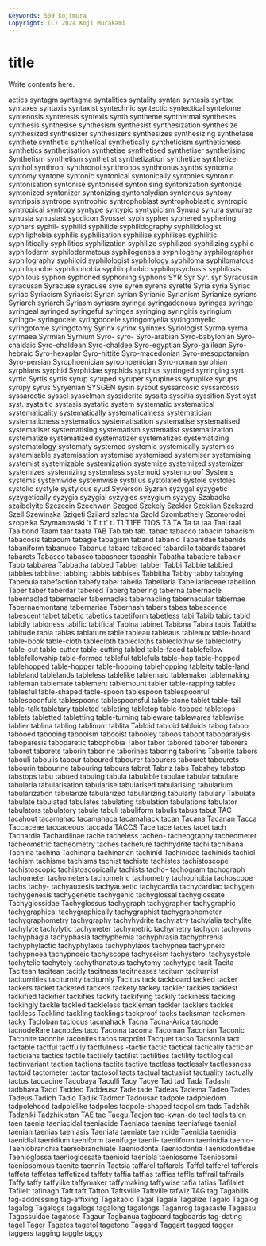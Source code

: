 ```yaml
---
Keywords: 509 kojimura
Copyright: (C) 2024 Koji Murakami
---
```


# title

Write contents here.



actics syntagm syntagma
syntalities syntality syntan syntasis syntax syntaxes syntaxis syntaxist syntechnic syntectic
syntectical syntelome syntenosis synteresis syntexis synth syntheme synthermal syntheses synthesis
synthesise synthesism synthesist synthesization synthesize synthesized synthesizer synthesizers synthesizes synthesizing
synthetase synthete synthetic synthetical synthetically syntheticism syntheticness synthetics synthetisation synthetise
synthetised synthetiser synthetising Synthetism synthetism synthetist synthetization synthetize synthetizer synthol
synthroni synthronoi synthronos synthronus synths syntomia syntomy syntone syntonic syntonical
syntonically syntonies syntonin syntonisation syntonise syntonised syntonising syntonization syntonize syntonized
syntonizer syntonizing syntonolydian syntonous syntony syntripsis syntrope syntrophic syntrophoblast syntrophoblastic
syntropic syntropical syntropy syntype syntypic syntypicism Synura synura synurae synusia
synusiast syodicon Syosset syph sypher syphered syphering syphers syphil- syphilid
syphilide syphilidography syphilidologist syphiliphobia syphilis syphilisation syphilise syphilises syphilitic syphilitically
syphilitics syphilization syphilize syphilized syphilizing syphilo- syphiloderm syphilodermatous syphilogenesis syphilogeny
syphilographer syphilography syphiloid syphilologist syphilology syphiloma syphilomatous syphilophobe syphilophobia syphilophobic
syphilopsychosis syphilosis syphilous syphon syphoned syphoning syphons SYR Syr Syr.
syr Syracusan syracusan Syracuse syracuse syre syren syrens syrette Syria
syria Syriac syriac Syriacism Syriacist Syrian syrian Syrianic Syrianism Syrianize
syrians Syriarch syriarch Syriasm syriasm syringa syringadenous syringas syringe syringeal
syringed syringeful syringes syringing syringitis syringium syringo- syringocele syringocoele syringomyelia
syringomyelic syringotome syringotomy Syrinx syrinx syrinxes Syriologist Syrma syrma syrmaea
Syrmian Syrnium Syro- syro- Syro-arabian Syro-babylonian Syro-chaldaic Syro-chaldean Syro-chaldee Syro-egyptian
Syro-galilean Syro-hebraic Syro-hexaplar Syro-hittite Syro-macedonian Syro-mesopotamian Syro-persian Syrophoenician syrophoenician Syro-roman
syrphian syrphians syrphid Syrphidae syrphids syrphus syrringed syrringing syrt syrtic
Syrtis syrtis syrup syruped syruper syrupiness syruplike syrups syrupy syrus
Syryenian SYSGEN sysin sysout syssarcosic syssarcosis syssarcotic syssel sysselman syssiderite
syssita syssitia syssition Syst syst syst. systaltic systasis systatic system
systematic systematical systematicality systematically systematicalness systematician systematicness systematics systematisation systematise
systematised systematiser systematising systematism systematist systematization systematize systematized systematizer systematizes
systematizing systematology systematy systemed systemic systemically systemics systemisable systemisation systemise
systemised systemiser systemising systemist systemizable systemization systemize systemized systemizer systemizes
systemizing systemless systemoid systemproof Systems systems systemwide systemwise systilius systolated
systole systoles systolic systyle systylous syud Syverson Syzran syzygal syzygetic
syzygetically syzygia syzygial syzygies syzygium syzygy Szabadka szaibelyite Szczecin Szechwan
Szeged Szekely Szekler Szeklian Szekszrd Szell Szewinska Szigeti Szilard szlachta
Szold Szombathely Szomorodni szopelka Szymanowski 't T t t' t.
T1 T1FE T1OS T3 TA Ta ta taa Taal taal
Taalbond Taam taar taata TAB Tab tab tab. tabac tabacco
tabacin tabacism tabacosis tabacum tabagie tabagism taband tabanid Tabanidae tabanids
tabaniform tabanuco Tabanus tabard tabarded tabardillo tabards tabaret tabarets Tabasco
tabasco tabasheer tabashir Tabatha tabatiere tabaxir Tabb tabbarea Tabbatha tabbed
Tabber tabber Tabbi Tabbie tabbied tabbies tabbinet tabbing tabbis tabbises
Tabbitha Tabby tabby tabbying Tabebuia tabefaction tabefy tabel tabella Tabellaria
Tabellariaceae tabellion Taber taber taberdar tabered Taberg tabering taberna tabernacle
tabernacled tabernacler tabernacles tabernacling tabernacular tabernae Tabernaemontana tabernariae Tabernash tabers
tabes tabescence tabescent tabet tabetic tabetics tabetiform tabetless tabi Tabib
tabic tabid tabidly tabidness tabific tabifical Tabina tabinet Tabiona Tabira
tabis Tabitha tabitude tabla tablas tablature table tableau tableaus tableaux
table-board table-book table-cloth tablecloth tablecloths tableclothwise tableclothy table-cut table-cutter table-cutting
tabled table-faced tablefellow tablefellowship table-formed tableful tablefuls table-hop table-hopped tablehopped
table-hopper table-hopping tablehopping tableity table-land tableland tablelands tableless tablelike tablemaid
tablemaker tablemaking tableman tablemate tablement tablemount tabler table-rapping tables tablesful
table-shaped table-spoon tablespoon tablespoonful tablespoonfuls tablespoons tablespoonsful table-stone tablet table-tail
table-talk tabletary tableted tableting tabletop table-topped tabletops tablets tabletted tabletting
table-turning tableware tablewares tablewise tablier tablina tabling tablinum tablita Tabloid
tabloid tabloids tabog taboo tabooed tabooing tabooism tabooist tabooley taboos
taboot taboparalysis taboparesis taboparetic tabophobia Tabor tabor tabored taborer taborers
taboret taborets taborin taborine taborines taboring taborins Taborite tabors tabouli
taboulis tabour taboured tabourer tabourers tabouret tabourets tabourin tabourine tabouring
tabours tabret Tabriz tabs Tabshey tabstop tabstops tabu tabued tabuing
tabula tabulable tabulae tabular tabulare tabularia tabularisation tabularise tabularised tabularising
tabularium tabularization tabularize tabularized tabularizing tabularly tabulary Tabulata tabulate tabulated
tabulates tabulating tabulation tabulations tabulator tabulators tabulatory tabule tabuli tabuliform
tabulis tabus tabut TAC tacahout tacamahac tacamahaca tacamahack tacan Tacana
Tacanan Tacca Taccaceae taccaceous taccada TACCS Tace tace taces tacet
tach Tachardia Tachardiinae tache tacheless tacheo- tacheography tacheometer tacheometric tacheometry
taches tacheture tachhydrite tachi tachibana Tachina tachina Tachinaria tachinarian tachinid
Tachinidae tachinids tachiol tachism tachisme tachisms tachist tachiste tachistes tachistoscope
tachistoscopic tachistoscopically tachists tacho- tachogram tachograph tachometer tachometers tachometric tachometry
tachophobia tachoscope tachs tachy- tachyauxesis tachyauxetic tachycardia tachycardiac tachygen tachygenesis
tachygenetic tachygenic tachyglossal tachyglossate Tachyglossidae Tachyglossus tachygraph tachygrapher tachygraphic tachygraphical
tachygraphically tachygraphist tachygraphometer tachygraphometry tachygraphy tachyhydrite tachyiatry tachylalia tachylite tachylyte
tachylytic tachymeter tachymetric tachymetry tachyon tachyons tachyphagia tachyphasia tachyphemia tachyphrasia
tachyphrenia tachyphylactic tachyphylaxia tachyphylaxis tachypnea tachypneic tachypnoea tachypnoeic tachyscope tachyseism
tachysterol tachysystole tachytelic tachytely tachythanatous tachytomy tachytype tacit Tacita Tacitean
tacitean tacitly tacitness tacitnesses taciturn taciturnist taciturnities taciturnity taciturnly Tacitus
tack tackboard tacked tacker tackers tacket tacketed tackets tackety tackey
tackier tackies tackiest tackified tackifier tackifies tackify tackifying tackily tackiness
tacking tackingly tackle tackled tackleless tackleman tackler tacklers tackles tackless
Tacklind tackling tacklings tackproof tacks tacksman tacksmen tacky Tacloban taclocus
tacmahack Tacna Tacna-Arica tacnode tacnodeRare tacnodes taco Tacoma tacoma Tacoman
Taconian Taconic Taconite taconite taconites tacos tacpoint Tacquet tacso Tacsonia
tact tactable tactful tactfully tactfulness -tactic tactic tactical tactically tactician
tacticians tactics tactile tactilely tactilist tactilities tactility tactilogical tactinvariant taction
tactions tactite tactive tactless tactlessly tactlessness tactoid tactometer tactor tactosol
tacts tactual tactualist tactuality tactually tactus tacuacine Tacubaya Taculli Tacy
Tacye Tad tad Tada Tadashi tadbhava Tadd Taddeo Taddeusz Tade
tade Tadeas Tadema Tadeo Tades Tadeus Tadich Tadio Tadjik Tadmor
Tadousac tadpole tadpoledom tadpolehood tadpolelike tadpoles tadpole-shaped tadpolism tads Tadzhik
Tadzhiki Tadzhikistan TAE tae Taegu Taejon tae-kwan-do tael taels ta'en
taen taenia taeniacidal taeniacide Taeniada taeniae taeniafuge taenial taenian taenias
taeniasis Taeniata taeniate taenicide Taenidia taenidia taenidial taenidium taeniform taenifuge
taenii- taeniiform taeninidia taenio- Taeniobranchia taeniobranchiate Taeniodonta Taeniodontia Taeniodontidae Taenioglossa
taenioglossate taenioid taeniola taeniosome Taeniosomi taeniosomous taenite taennin Taetsia taffarel
taffarels Taffel tafferel tafferels taffeta taffetas taffetized taffety taffia taffias
taffies taffle taffrail taffrails Taffy taffy taffylike taffymaker taffymaking taffywise
tafia tafias Tafilalet Tafilelt tafinagh Taft taft Tafton Taftsville Taftville
tafwiz TAG tag Tagabilis tag-addressing tag-affixing Tagakaolo Tagal Tagala Tagalize
Tagalo Tagalog tagalog Tagalogs tagalogs tagalong tagalongs Taganrog tagasaste Tagassu
Tagassuidae tagatose Tagaur Tagbanua tagboard tagboards tag-dating tagel Tager Tagetes
tagetol tagetone Taggard Taggart tagged tagger taggers tagging taggle taggy
